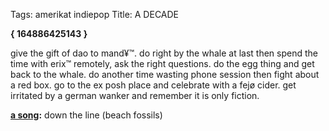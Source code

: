Tags: amerikat indiepop
Title: A DECADE
  
**{ 164886425143 }**  
<p>give the gift of dao to mand¥™. do right by the whale at last then spend the time with erix™ remotely, ask the right questions.  do the egg thing and get back to the whale. do another time wasting phone session then fight about a red box. go to the ex posh place and celebrate with a fejø cider. get irritated by a german wanker and remember it is only fiction.</p>
<p><strong><a href="https://www.youtube.com/watch?v=zdfjCivNxGY&amp;list=RDEMsTOZL57iG-_tt_zlFVbO9A&amp;pbjreload=10">a song</a>:</strong> down the line (beach fossils)</p>